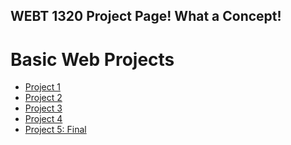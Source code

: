 ## WEBT 1320 Project Page! What a Concept!

<h1>Basic Web Projects</h1>

<ul>
    <li><a href="project1/index.html" target="_blank">Project 1</a></li>
    <li><a href="project2/index.html" target="_blank">Project 2</a></li>
    <li><a href="project3/index.html" target="_blank">Project 3</a></li>
    <li><a href="project4/index.html" target="_blank">Project 4</a></li>
    <li><a href="project5/index.html" target="_blank">Project 5: Final</a></li>
</ul>